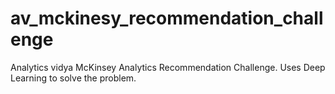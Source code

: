 # av_mckinesy_recommendation_challenge
Analytics vidya McKinsey Analytics Recommendation Challenge. Uses Deep Learning to solve the problem.

